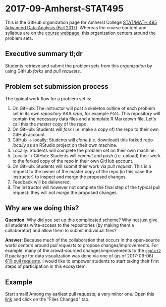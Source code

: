 # 2017-09-Amherst-STAT495

This is the GitHub organization page for Amherst College [STAT/MATH 495 Advanced Data Analysis (Fall 2017)](https://www.amherst.edu/academiclife/departments/courses/1718F/STAT/STAT-495-1718F). Whereas the course content and syllabus are on the [course webpage](https://rudeboybert.github.io/STAT495/), this organization centers around the problem sets.

## Executive summary tl;dr

Students retrieve and submit the problem sets from this *organization* by using GitHub *forks* and *pull requests*.

## Problem set submission process

The typical work flow for a problem set is:

1. On GitHub: The instructor will post a skeleton outline of each problem set in its own *repository* AKA *repo*, for example `PS01`. This repository will contain the necessary data files and a template R Markdown file. Let's call this the *master copy* of the repo.
1. On GitHub: Students will *fork* (i.e. make a copy of) the repo to their own GitHub account.
1. GitHub -> locally: Students will *clone* (i.e. download) this forked repo *locally* as an RStudio project on their own machine.
1. Locally: Students will complete the problem set on their own machine.
1. Locally -> GitHub: Students will *commit* and *push* (i.e. upload) their work to the forked copy of the repo in their own GitHub account.
1. On GitHub: Students will submit their work via *pull request*. This is a request to the owner of the master copy of the repo (in this case the instructor) to inspect and merge the proposed changes.
1. Feedback will be delievered.
1. The instructor will however not complete the final step of the typical pull request: they will not *merge* the proposed changes.

## Why are we doing this?

**Question**: Why did you set up this complicated scheme? Why not just give all students write-access to the repositories (by making them a collaborator) and allow them to submit individual files?

**Answer**: Because much of the collaboration that occurs in the open-source world centers around *pull requests* to propose changes/improvements. For example, many of the crowd-sourced changes/improvements to the [`ggplot2`](http://ggplot2.org/) R package for data visualization was done via one of (as of 2017-09-06) [610 pull requests](https://github.com/tidyverse/ggplot2/pulls?q=is%3Apr+is%3Aclosed). I would like to empower students to start taking their first steps of participation in this ecosystem.


## Example

Start small! Among my earliest pull requests; a very minor one. Open this [link](https://github.com/jennybc/gapminder/pull/15) and click on the "Files Changed" tab.
